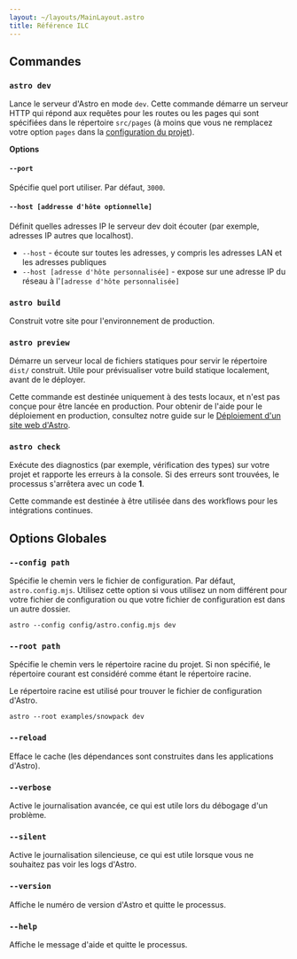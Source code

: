 ```yaml
---
layout: ~/layouts/MainLayout.astro
title: Référence ILC
---
```


## Commandes

### `astro dev`

Lance le serveur d'Astro en mode `dev`. Cette commande démarre un serveur HTTP qui répond aux requêtes pour les routes ou les pages qui sont spécifiées dans le répertoire `src/pages` (à moins que vous ne remplacez votre option `pages` dans la [configuration du projet](/fr/reference/configuration-reference)).

**Options**

#### `--port`

Spécifie quel port utiliser. Par défaut, `3000`.

#### `--host [addresse d'hôte optionnelle]`

Définit quelles adresses IP le serveur dev doit écouter (par exemple, adresses IP autres que localhost).
- `--host` - écoute sur toutes les adresses, y compris les adresses LAN et les adresses publiques
- `--host [adresse d'hôte personnalisée]` - expose sur une adresse IP du réseau à l'`[adresse d'hôte personnalisée]`

### `astro build`

Construit votre site pour l'environnement de production.

### `astro preview`

Démarre un serveur local de fichiers statiques pour servir le répertoire `dist/` construit. Utile pour prévisualiser votre build statique localement, avant de le déployer.

Cette commande est destinée uniquement à des tests locaux, et n'est pas conçue pour être lancée en production. Pour obtenir de l'aide pour le déploiement en production, consultez notre guide sur le [Déploiement d'un site web d'Astro](/fr/guides/deploy).

### `astro check`

Exécute des diagnostics (par exemple, vérification des types) sur votre projet et rapporte les erreurs à la console. Si des erreurs sont trouvées, le processus s'arrêtera avec un code **1**.

Cette commande est destinée à être utilisée dans des workflows pour les intégrations continues.

## Options Globales

### `--config path`

Spécifie le chemin vers le fichier de configuration. Par défaut, `astro.config.mjs`. Utilisez cette option si vous utilisez un nom différent pour votre fichier de configuration ou que votre fichier de configuration est dans un autre dossier.

```shell
astro --config config/astro.config.mjs dev
```

### `--root path`

Spécifie le chemin vers le répertoire racine du projet. Si non spécifié, le répertoire courant est considéré comme étant le répertoire racine.

Le répertoire racine est utilisé pour trouver le fichier de configuration d'Astro.

```shell
astro --root examples/snowpack dev
```

### `--reload`

Efface le cache (les dépendances sont construites dans les applications d'Astro).

### `--verbose`

Active le journalisation avancée, ce qui est utile lors du débogage d'un problème.

### `--silent`

Active le journalisation silencieuse, ce qui est utile lorsque vous ne souhaitez pas voir les logs d'Astro.

### `--version`

Affiche le numéro de version d'Astro et quitte le processus.

### `--help`

Affiche le message d'aide et quitte le processus.
